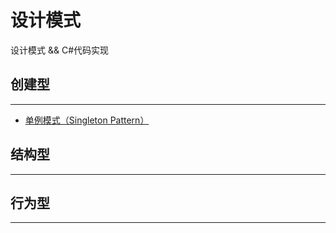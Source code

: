 # 设计模式

设计模式 && C#代码实现

## 创建型

---

- [单例模式（Singleton Pattern）](https://github.com/WilsonPan/DesignPatterns/blob/master/Singleton/Overview.md)

## 结构型

---

## 行为型

---
